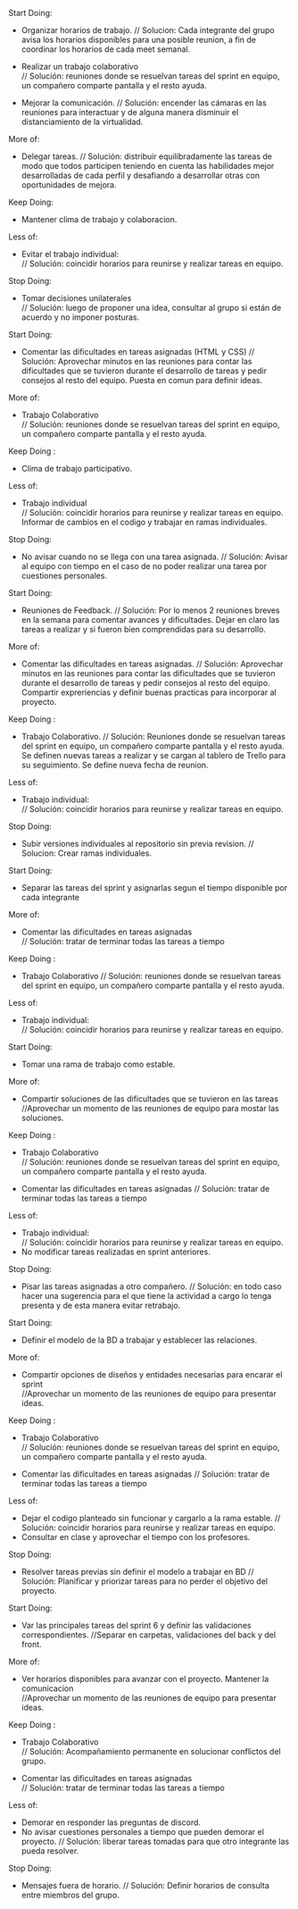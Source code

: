 <!-- Retrospectiva Sprint 1 -->

Start Doing:
* Organizar horarios de trabajo.
// Solucion: Cada integrante del grupo avisa los horarios disponibles para una posible reunion, a fin de coordinar los horarios de cada meet semanal.

* Realizar un trabajo colaborativo  
// Solución: reuniones donde se resuelvan tareas del sprint en equipo, un compañero comparte pantalla y el resto ayuda.

* Mejorar la comunicación. 
// Solución: encender las cámaras en las reuniones para interactuar y de alguna manera disminuir el distanciamiento de la virtualidad. 

More of:

* Delegar tareas.
// Solución: distribuir equilibradamente las tareas de modo que todos participen teniendo en cuenta las habilidades mejor desarrolladas de cada perfil y desafiando a desarrollar otras con oportunidades de mejora.

Keep Doing:
* Mantener clima de trabajo y colaboracion.

Less of: 

* Evitar el trabajo individual:   
// Solución: coincidir horarios para reunirse y realizar tareas en equipo.  

Stop Doing:

* Tomar decisiones unilaterales     
// Solución: luego de proponer una idea, consultar al grupo si están de acuerdo y no imponer posturas.

<!-- Retrospectiva Sprint 2 -->

Start Doing: 

* Comentar las dificultades en tareas asignadas (HTML y CSS)
// Solución: Aprovechar minutos en las reuniones para contar las dificultades que se tuvieron durante el desarrollo de tareas y pedir consejos al resto del equipo. Puesta en comun para definir ideas.

More of:
* Trabajo Colaborativo  
// Solución: reuniones donde se resuelvan tareas del sprint en equipo, un compañero comparte pantalla y el resto ayuda.

Keep Doing :
* Clima de trabajo participativo.

Less of: 
* Trabajo individual   
// Solución: coincidir horarios para reunirse y realizar tareas en equipo. Informar de cambios en el codigo y trabajar en ramas individuales.  

Stop Doing:
* No avisar cuando no se llega con una tarea asignada.
// Solución: Avisar al equipo con tiempo en el caso de no poder realizar una tarea por cuestiones personales.

<!-- Retrospectiva Sprint 3 -->

Start Doing: 
* Reuniones de Feedback.
// Solución: Por lo menos 2 reuniones breves en la semana para comentar avances y dificultades. Dejar en claro las tareas a realizar y si fueron bien comprendidas para su desarrollo. 

More of:
* Comentar las dificultades en tareas asignadas.
// Solución: Aprovechar minutos en las reuniones para contar las dificultades que se tuvieron durante el desarrollo de tareas y pedir consejos al resto del equipo. Compartir expreriencias y definir buenas practicas para incorporar al proyecto.

Keep Doing :
* Trabajo Colaborativo.
// Solución: Reuniones donde se resuelvan tareas del sprint en equipo, un compañero comparte pantalla y el resto ayuda. Se definen nuevas tareas a realizar y se cargan al tablero de Trello para su seguimiento. Se define nueva fecha de reunion.

Less of: 
* Trabajo individual:   
// Solución: coincidir horarios para reunirse y realizar tareas en equipo.  

Stop Doing:
* Subir versiones individuales al repositorio sin previa revision.
// Solucion: Crear ramas individuales.


<!-- Retrospectiva Sprint 4 -->

Start Doing: 
* Separar las tareas del sprint y asignarlas segun el tiempo disponible por cada integrante

More of:
* Comentar las dificultades en tareas asignadas   
// Solución: tratar de terminar todas las tareas a tiempo

Keep Doing :
* Trabajo Colaborativo 
// Solución: reuniones donde se resuelvan tareas del sprint en equipo, un compañero comparte pantalla y el resto ayuda.

Less of: 
* Trabajo individual:   
// Solución: coincidir horarios para reunirse y realizar tareas en equipo.  


<!-- Retrospectiva Sprint 5 -->

Start Doing: 
* Tomar una rama de trabajo como estable.

More of:
* Compartir soluciones de las dificultades que se tuvieron en las tareas    
//Aprovechar un momento de las reuniones de equipo para mostar las soluciones.

Keep Doing :
* Trabajo Colaborativo  
// Solución: reuniones donde se resuelvan tareas del sprint en equipo, un compañero comparte pantalla y el resto ayuda.

* Comentar las dificultades en tareas asignadas   // Solución: tratar de terminar todas las tareas a tiempo

Less of: 
* Trabajo individual:   
// Solución: coincidir horarios para reunirse y realizar tareas en equipo. 
* No modificar tareas realizadas en sprint anteriores.

Stop Doing:
* Pisar las tareas asignadas a otro compañero.
// Solución: en todo caso hacer una sugerencia para el que tiene la actividad a cargo lo tenga presenta y de esta manera evitar retrabajo. 

<!-- Retrospectiva Sprint 6 -->

Start Doing: 
* Definir el modelo de la BD a trabajar y establecer las relaciones.

More of:
* Compartir opciones de diseños y entidades necesarias para encarar el sprint   
//Aprovechar un momento de las reuniones de equipo para presentar ideas.

Keep Doing :
* Trabajo Colaborativo  
// Solución: reuniones donde se resuelvan tareas del sprint en equipo, un compañero comparte pantalla y el resto ayuda.

* Comentar las dificultades en tareas asignadas   // Solución: tratar de terminar todas las tareas a tiempo

Less of: 
* Dejar el codigo planteado sin funcionar y cargarlo a la rama estable.
// Solución: coincidir horarios para reunirse y realizar tareas en equipo. 
* Consultar en clase y aprovechar el tiempo con los profesores.

Stop Doing:
* Resolver tareas previas sin definir el modelo a trabajar en BD
// Solución: Planificar y priorizar tareas para no perder el objetivo del proyecto.

<!-- Retrospectiva Sprint 7 -->

Start Doing: 
* Var las principales tareas del sprint 6 y definir las validaciones correspondientes. 
//Separar en carpetas, validaciones del back y del front.

More of:
* Ver horarios disponibles para avanzar con el proyecto. Mantener la comunicacion  
//Aprovechar un momento de las reuniones de equipo para presentar ideas.

Keep Doing :
* Trabajo Colaborativo  
// Solución: Acompañamiento permanente en solucionar conflictos del grupo.

* Comentar las dificultades en tareas asignadas   
// Solución: tratar de terminar todas las tareas a tiempo

Less of: 
* Demorar en responder las preguntas de discord. 
* No avisar cuestiones personales a tiempo que pueden demorar el proyecto.
// Solución: liberar tareas tomadas para que otro integrante las pueda resolver.


Stop Doing:
* Mensajes fuera de horario.
// Solución: Definir horarios de consulta entre miembros del grupo.

